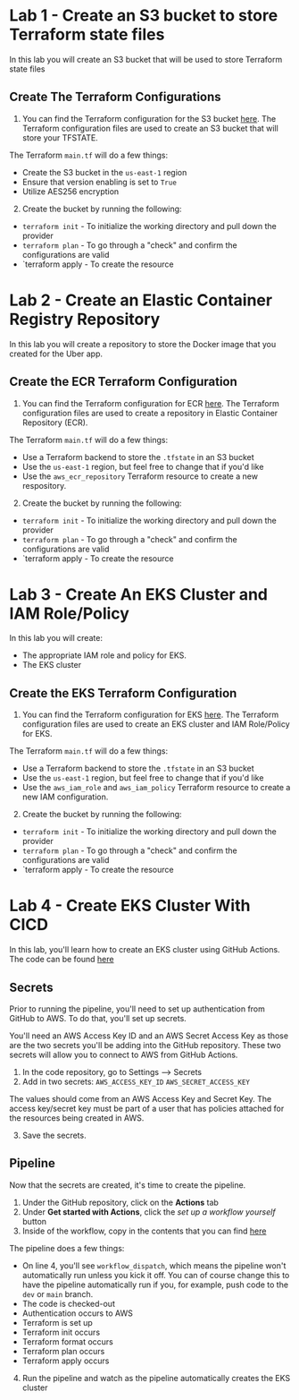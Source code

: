 # Lab 1 - Create an S3 bucket to store Terraform state files

In this lab you will create an S3 bucket that will be used to store Terraform state files

## Create The Terraform Configurations

1. You can find the Terraform configuration for the S3 bucket [here](https://github.com/AdminTurnedDevOps/DevOps-The-Hard-Way-AWS/tree/main/Terraform-AWS-Services-Creation/terraform-state-s3-bucket). The Terraform configuration files are used to create an S3 bucket that will store your TFSTATE.

The Terraform `main.tf` will do a few things:
- Create the S3 bucket in the `us-east-1` region
- Ensure that version enabling is set to `True`
- Utilize AES256 encryption 

2. Create the bucket by running the following:
- `terraform init` - To initialize the working directory and pull down the provider
- `terraform plan` - To go through a "check" and confirm the configurations are valid
- `terraform apply - To create the resource



# Lab 2 - Create an Elastic Container Registry Repository

In this lab you will create a repository to store the Docker image that you created for the Uber app.

## Create the ECR Terraform Configuration

1. You can find the Terraform configuration for ECR [here](https://github.com/AdminTurnedDevOps/DevOps-The-Hard-Way-AWS/tree/main/Terraform-AWS-Services-Creation/ECR). The Terraform configuration files are used to create a repository in Elastic Container Repository (ECR). 

The Terraform `main.tf` will do a few things:
- Use a Terraform backend to store the `.tfstate` in an S3 bucket
- Use the `us-east-1` region, but feel free to change that if you'd like
- Use the `aws_ecr_repository` Terraform resource to create a new respository. 

2. Create the bucket by running the following:
- `terraform init` - To initialize the working directory and pull down the provider
- `terraform plan` - To go through a "check" and confirm the configurations are valid
- `terraform apply - To create the resource



# Lab 3 - Create An EKS Cluster and IAM Role/Policy

In this lab you will create:
- The appropriate IAM role and policy for EKS.
- The EKS cluster

## Create the EKS Terraform Configuration

1. You can find the Terraform configuration for EKS [here](https://github.com/AdminTurnedDevOps/DevOps-The-Hard-Way-AWS/tree/main/Terraform-AWS-Services-Creation/EKS-With-Worker-Nodes). The Terraform configuration files are used to create an EKS cluster and IAM Role/Policy for EKS. 

The Terraform `main.tf` will do a few things:
- Use a Terraform backend to store the `.tfstate` in an S3 bucket
- Use the `us-east-1` region, but feel free to change that if you'd like
- Use the `aws_iam_role` and `aws_iam_policy` Terraform resource to create a new IAM configuration. 

2. Create the bucket by running the following:
- `terraform init` - To initialize the working directory and pull down the provider
- `terraform plan` - To go through a "check" and confirm the configurations are valid
- `terraform apply - To create the resource



# Lab 4 - Create EKS Cluster With CICD

In this lab, you'll learn how to create an EKS cluster using GitHub Actions. The code can be found [here](https://github.com/AdminTurnedDevOps/DevOps-The-Hard-Way-AWS/tree/main/Terraform-AWS-Services-Creation/EKS-With-Worker-Nodes)


## Secrets
Prior to running the pipeline, you'll need to set up authentication from GitHub to AWS. To do that, you'll set up secrets.

You'll need an AWS Access Key ID and an AWS Secret Access Key as those are the two secrets you'll be adding into the GitHub repository. These two secrets will allow you to connect to AWS from GitHub Actions.

1. In the code repository, go to Settings --> Secrets
2. Add in two secrets:
`AWS_ACCESS_KEY_ID`
`AWS_SECRET_ACCESS_KEY`

The values should come from an AWS Access Key and Secret Key. The access key/secret key must be part of a user that has policies attached for the resources being created in AWS.

3. Save the secrets.

## Pipeline
Now that the secrets are created, it's time to create the pipeline.

1. Under the GitHub repository, click on the **Actions** tab
2. Under **Get started with Actions**, click the *set up a workflow yourself* button
3. Inside of the workflow, copy in the contents that you can find [here](https://github.com/AdminTurnedDevOps/DevOps-The-Hard-Way-AWS/blob/main/.github/workflows/main.yml)

The pipeline does a few things:
- On line 4, you'll see `workflow_dispatch`, which means the pipeline won't automatically run unless you kick it off. You can of course change this to have the pipeline automatically run if you, for example, push code to the `dev` or `main` branch.
- The code is checked-out
- Authentication occurs to AWS
- Terraform is set up
- Terraform init occurs
- Terraform format occurs
- Terraform plan occurs
- Terraform apply occurs

4. Run the pipeline and watch as the pipeline automatically creates the EKS cluster
